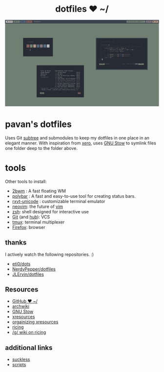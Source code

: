 <h1 align="center">dotfiles ❤ ~/</h1>

![skigh](scrots/2018-06-24-08-30-32.png)

# pavan's dotfiles

Uses Git [subtree][] and submodules to keep my dotfiles in one place
in an elegant manner. With inspiration from [xero][], uses [GNU Stow][]
to symlink files one folder deep to the folder above.

[subtree]: https://github.com/git/git/blob/master/contrib/subtree/git-subtree.txt
[xero]: https://github.com/xero/dotfiles
[GNU Stow]: https://www.gnu.org/software/stow/

# tools

Other tools to install:

- [2bwm](https://wiki.archlinux.org/index.php/2bwm) : A fast floating WM
- [polybar](https://github.com/jaagr/polybar) : A fast and easy-to-use tool for creating status bars.
- [rxvt-unicode](https://wiki.archlinux.org/index.php/rxvt-unicode) : customizable terminal emulator
- [neovim](https://neovim.io/): the future of [vim](https://twitter.com/nelstrom/status/881813223997153280)
- [zsh](http://www.zsh.org/): shell designed for interactive use
- [Git](https://git-scm.com/) (and [hub](https://hub.github.com/)): VCS
- [tmux](https://github.com/tmux/tmux): terminal multiplexer
- [Firefox](https://www.mozilla.org/en-US/firefox/): browser

## thanks

I actively watch the following repositories. :)

* [eti0/dots](https://github.com/eti0/dots)
* [NerdyPepper/dotfiles](https://github.com/NerdyPepper/dotfiles)
* [JLErvin/dotfiles](https://github.com/JLErvin/dotfiles)

## Resources

* [GitHub ❤ ~/](http://dotfiles.github.io/)
* [archwiki](https://wiki.archlinux.org/index.php/Dotfiles)
* [GNU Stow](https://www.gnu.org/software/stow/)
* [xresources](https://wiki.archlinux.org/index.php/x_resources)
* [orgainizing xresources](https://www.reddit.com/r/unixporn/wiki/organizing_xresources)
* [ricing](https://www.reddit.com/r/unixporn/wiki/ricerous_info)
* [/g/ wiki on ricing](https://wiki.installgentoo.com/index.php/GNU/Linux_ricing)

## additional links

* [suckless](https://github.com/pavanjadhaw/suckless)
* [scripts](https://github.com/pavanjadhaw/bin)

